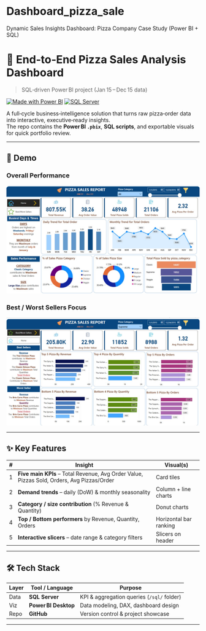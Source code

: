 # Dashboard_pizza_sale
Dynamic Sales Insights Dashboard: Pizza Company Case Study (Power BI + SQL)
# 🍕 End‑to‑End Pizza Sales Analysis Dashboard  
> SQL‑driven Power BI project (Jan 15 – Dec 15 data)

[![Made with Power BI](https://img.shields.io/badge/Power%20BI-Data Viz-yellow)](https://powerbi.microsoft.com/) 
[![SQL Server](https://img.shields.io/badge/SQL‑Server-KPIs-blue)]()

A full‑cycle business‑intelligence solution that turns raw pizza‑order data into interactive, executive‑ready insights.  
The repo contains the **Power BI `.pbix`**, **SQL scripts**, and exportable visuals for quick portfolio review.

---

## 🚀 Demo

### Overall Performance  
![Pizza Dashboard – Overall](./IMG-20250628-WA0004.jpg)

### Best / Worst Sellers Focus  
![Pizza Dashboard – Best vs Worst](./IMG-20250628-WA0003.jpg)

---

## ✨ Key Features

| # | Insight | Visual(s) |
|---|---------|-----------|
| 1 | **Five main KPIs** – Total Revenue, Avg Order Value, Pizzas Sold, Orders, Avg Pizzas/Order | Card tiles |
| 2 | **Demand trends** – daily (DoW) & monthly seasonality | Column + line charts |
| 3 | **Category / size contribution** (% Revenue & Quantity) | Donut charts |
| 4 | **Top / Bottom performers** by Revenue, Quantity, Orders | Horizontal bar ranking |
| 5 | **Interactive slicers** – date range & category filters | Slicers on header |

---

## 🛠️ Tech Stack

| Layer | Tool / Language | Purpose |
|-------|-----------------|---------|
| Data | **SQL Server** | KPI & aggregation queries (`/sql/` folder) |
| Viz  | **Power BI Desktop** | Data modeling, DAX, dashboard design |
| Repo | **GitHub** | Version control & project showcase |

---


